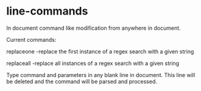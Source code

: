 # line-commands

In document command like modification from anywhere in document. 

Current commands:

   replaceone <regex> <replace> 
     -replace the first instance of a regex search with a given string

   replaceall <regex> <replace>
     -replace all instances of a regex search with a given string

Type command and parameters in any blank line in document. 
This line will be deleted and the command will be parsed and processed.

